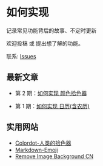 # 如何实现
记录常见功能背后的故事、不定时更新

欢迎投稿 或 提出想了解的功能。 

联系: [Issues](https://github.com/angxuejian/how-to-achieve/issues)

## 最新文章

- 第 2 期：[如何实现 颜色拾色器](docs/HTA-2-201210.md)

- 第 1 期：[如何实现 日历(含农历)](docs/HTA-1-201210.md)

## 实用网站
- [Colordot-人类的拾色器](https://color.hailpixel.com/)
- [Markdown-Emoji](https://unicode.org/Public/emoji/13.0/emoji-sequences.txt)
- [Remove Image Background CN](https://www.remove.bg/zh)
